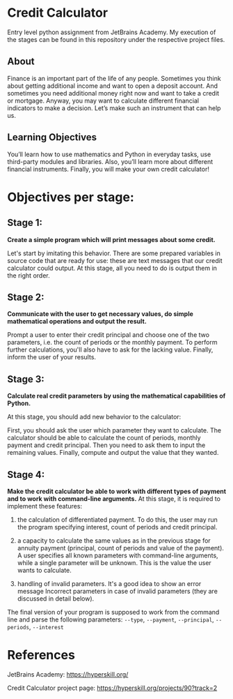 # Credit Calculator
Entry level python assignment from JetBrains Academy. My execution of the stages can be found in this repository under the respective project files.
## About

Finance is an important part of the life of any people. Sometimes you think about getting additional income and want to open a deposit account. And sometimes you need additional money right now and want to take a credit or mortgage. Anyway, you may want to calculate different financial indicators to make a decision. Let’s make such an instrument that can help us.

## Learning Objectives

You’ll learn how to use mathematics and Python in everyday tasks, use third-party modules and libraries. Also, you’ll learn more about different financial instruments. Finally, you will make your own credit calculator!

# Objectives per stage:


## Stage 1: 
**Create a simple program which will print messages about some credit.**

Let's start by imitating this behavior. There are some prepared variables in source code that are ready for use: these are text messages that our credit calculator could output. At this stage, all you need to do is output them in the right order.


## Stage 2: 
**Communicate with the user to get necessary values, do simple mathematical operations and output the result.**

Prompt a user to enter their credit principal and choose one of the two parameters, i.e. the count of periods or the monthly payment.
To perform further calculations, you'll also have to ask for the lacking value.
Finally, inform the user of your results.


## Stage 3: 
**Calculate real credit parameters by using the mathematical capabilities of Python.**

At this stage, you should add new behavior to the calculator:

First, you should ask the user which parameter they want to calculate. The calculator should be able to calculate the count of periods, monthly payment and credit principal.
Then you need to ask them to input the remaining values.
Finally, compute and output the value that they wanted.



## Stage 4:
**Make the credit calculator be able to work with different types of payment and to work with command-line arguments.**
At this stage, it is required to implement these features:

1. the calculation of differentiated payment. To do this, the user may run the program specifying interest, count of periods and credit principal.


2. a capacity to calculate the same values as in the previous stage for annuity payment (principal, count of periods and value of the payment). A user specifies all known parameters with command-line arguments, while a single parameter will be unknown. This is the value the user wants to calculate.

3. handling of invalid parameters. It's a good idea to show an error message Incorrect parameters in case of invalid parameters (they are discussed in detail below).

The final version of your program is supposed to work from the command line and parse the following parameters:
`--type`, `--payment`, `--principal`, `--periods`, `--interest`

# References

JetBrains Academy: https://hyperskill.org/

Credit Calculator project page: https://hyperskill.org/projects/90?track=2
